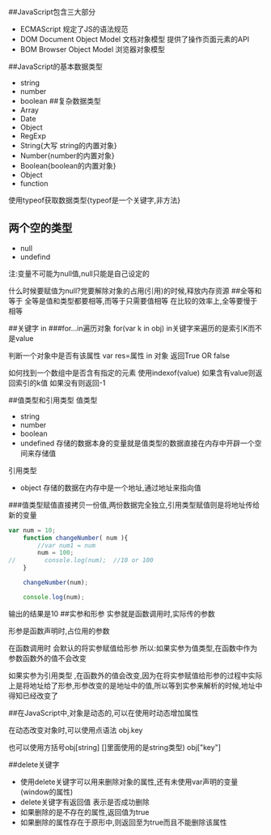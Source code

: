  ##JavaScript包含三大部分
*  ECMAScript  规定了JS的语法规范
*  DOM   Document Object Model 文档对象模型 提供了操作页面元素的API
*  BOM  Browser Object Model  浏览器对象模型

##JavaScript的基本数据类型
*  string
*  number
*  boolean
##复杂数据类型
*  Array
*  Date
*  Object
* RegExp
* String{大写 string的内置对象}
* Number{number的内置对象}
* Boolean{boolean的内置对象}
* Object
* function

使用typeof获取数据类型{typeof是一个关键字,非方法}

 ## 两个空的类型
* null
* undefind

注:变量不可能为null值,null只能是自己设定的

什么时候要赋值为null?党要解除对象的占用(引用)的时候,释放内存资源
##全等和等于
 全等是值和类型都要相等,而等于只需要值相等 在比较的效率上,全等要慢于相等

##关键字 in
###for...in遍历对象
 for(var k in obj)
 in关键字来遍历的是索引K而不是value

判断一个对象中是否有该属性
 var res=属性 in 对象
返回True OR false

如何找到一个数组中是否含有指定的元素 使用indexof(value)
如果含有value则返回索引的k值 如果没有则返回-1

##值类型和引用类型
值类型
* string
* number
* boolean
* undefined
存储的数据本身的变量就是值类型的数据直接在内存中开辟一个空间来存储值

引用类型
* object
存储的数据在内存中是一个地址,通过地址来指向值

###值类型赋值直接拷贝一份值,两份数据完全独立,引用类型赋值则是将地址传给新的变量
```javaScript
var num = 10;
    function changeNumber( num ){
        //var num1 = num
        num = 100;
//        console.log(num);  //10 or 100
    }

    changeNumber(num);

    console.log(num);
```
输出的结果是10
##实参和形参
实参就是函数调用时,实际传的参数

形参是函数声明时,占位用的参数

在函数调用时 会默认的将实参赋值给形参
所以:如果实参为值类型,在函数中作为参数函数外的值不会改变


如果实参为引用类型 ,在函数外的值会改变,因为在将实参赋值给形参的过程中实际上是将地址给了形参,形参改变的是地址中的值,所以等到实参来解析的时候,地址中得知已经改变了

##在JavaScript中,对象是动态的,可以在使用时动态增加属性

在动态改变对象时,可以使用点语法 obj.key

也可以使用方括号obj[string]    []里面使用的是string类型) obj["key"]

##delete关键字
* 使用delete关键字可以用来删除对象的属性,还有未使用var声明的变量(window的属性)
* delete关键字有返回值 表示是否成功删除
* 如果删除的是不存在的属性,返回值为true
* 如果删除的属性存在于原形中,则返回至为true而且不能删除该属性